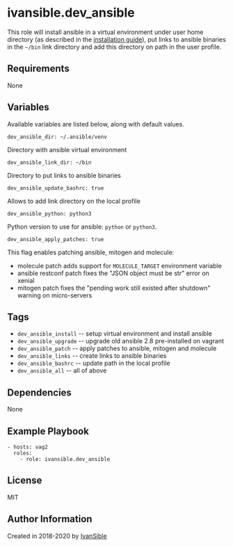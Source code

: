 # ivansible.dev_ansible

This role will install ansible in a virtual environment under user
home directory (as described in the
[installation guide](https://docs.ansible.com/ansible/latest/installation_guide/intro_installation.html#latest-releases-via-pip)),
put links to ansible binaries in the `~/bin` link directory
and add this directory on path in the user profile.


## Requirements

None


## Variables

Available variables are listed below, along with default values.

    dev_ansible_dir: ~/.ansible/venv

Directory with ansible virtual environment

    dev_ansible_link_dir: ~/bin

Directory to put links to ansible binaries

    dev_ansible_update_bashrc: true

Allows to add link directory on the local profile

    dev_ansible_python: python3

Python version to use for ansible: `python` or `python3`.

    dev_ansible_apply_patches: true
This flag enables patching ansible, mitogen and molecule:
  - molecule patch adds support for `MOLECULE_TARGET` environment variable
  - ansible restconf patch fixes the "JSON object must be str" error on xenial
  - mitogen patch fixes the "pending work still existed after shutdown" warning on micro-servers


## Tags

- `dev_ansible_install` -- setup virtual environment and install ansible
- `dev_ansible_upgrade` -- upgrade old ansible 2.8 pre-installed on vagrant
- `dev_ansible_patch` -- apply patches to ansible, mitogen and molecule
- `dev_ansible_links` -- create links to ansible binaries
- `dev_ansible_bashrc` -- update path in the local profile
- `dev_ansible_all` -- all of above


## Dependencies

None


## Example Playbook

    - hosts: vag2
      roles:
        - role: ivansible.dev_ansible


## License

MIT


## Author Information

Created in 2018-2020 by [IvanSible](https://github.com/ivansible)
